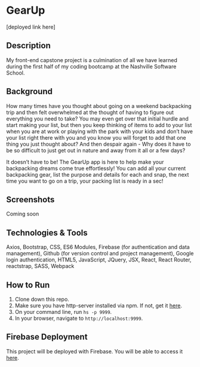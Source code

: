 # GearUp
[deployed link here]

## Description
My front-end capstone project is a culmination of all we have learned during the first half of my coding bootcamp at the Nashville Software School.

## Background
How many times have you thought about going on a weekend backpacking trip and then felt overwhelmed at the thought of having to figure out everything you need to take? You may even get over that initial hurdle and start making your list, but then you keep thinking of items to add to your list when you are at work or playing with the park with your kids and don’t have your list right there with you and you know you will forget to add that one thing you just thought about? And then despair again - Why does it have to be so difficult to just get out in nature and away from it all or a few days?  

It doesn’t have to be! The GearUp app is here to help make your backpacking dreams come true effortlessly! You can add all your current backpacking gear, list the purpose and details for each and snap, the next time you want to go on a trip, your packing list is ready in a sec!  

## Screenshots
Coming soon

## Technologies & Tools
Axios, Bootstrap, CSS, ES6 Modules, Firebase (for authentication and data management), Github (for version control and project management), Google login authentication, HTML5, JavaScript, JQuery, JSX, React, React Router, reactstrap, SASS, Webpack

## How to Run
1. Clone down this repo.
1. Make sure you have http-server installed via npm. If not, get it [here](https://www.npmjs.com/package/http-server).
1. On your command line, run `hs -p 9999`.
1. In your browser, navigate to `http://localhost:9999`.

## Firebase Deployment
This project will be deployed with Firebase. 
You will be able to access it [here](TBD). 



